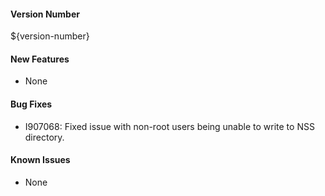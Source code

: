 #### Version Number
${version-number}

#### New Features
- None

#### Bug Fixes
- I907068: Fixed issue with non-root users being unable to write to NSS directory.

#### Known Issues
- None
